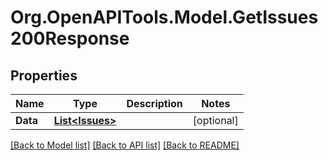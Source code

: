# Org.OpenAPITools.Model.GetIssues200Response

## Properties

Name | Type | Description | Notes
------------ | ------------- | ------------- | -------------
**Data** | [**List&lt;Issues&gt;**](Issues.md) |  | [optional] 

[[Back to Model list]](../README.md#documentation-for-models) [[Back to API list]](../README.md#documentation-for-api-endpoints) [[Back to README]](../README.md)

